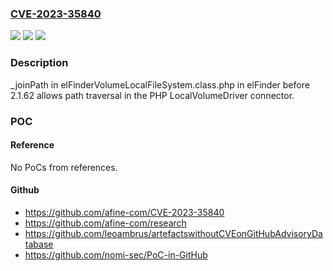 ### [CVE-2023-35840](https://cve.mitre.org/cgi-bin/cvename.cgi?name=CVE-2023-35840)
![](https://img.shields.io/static/v1?label=Product&message=n%2Fa&color=blue)
![](https://img.shields.io/static/v1?label=Version&message=n%2Fa&color=blue)
![](https://img.shields.io/static/v1?label=Vulnerability&message=n%2Fa&color=brighgreen)

### Description

_joinPath in elFinderVolumeLocalFileSystem.class.php in elFinder before 2.1.62 allows path traversal in the PHP LocalVolumeDriver connector.

### POC

#### Reference
No PoCs from references.

#### Github
- https://github.com/afine-com/CVE-2023-35840
- https://github.com/afine-com/research
- https://github.com/leoambrus/artefactswithoutCVEonGitHubAdvisoryDatabase
- https://github.com/nomi-sec/PoC-in-GitHub

